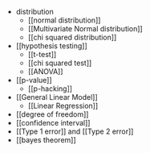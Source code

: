 - distribution
	- [[normal distribution]]
	- [[Multivariate Normal distribution]]
	- [[chi squared distribution]]
- [[hypothesis testing]]
	- [[t-test]]
	- [[chi squared test]]
	- [[ANOVA]]
- [[p-value]]
	- [[p-hacking]]
- [[General Linear Model]]
	- [[Linear Regression]]
- [[degree of freedom]]
- [[confidence interval]]
- [[Type 1 error]] and [[Type 2 error]]
- [[bayes theorem]]
